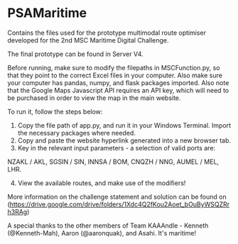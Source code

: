 # PSAMaritime
Contains the files used for the prototype multimodal route optimiser developed for the 2nd MSC Maritime Digital Challenge.

The final prototype can be found in Server V4. 

Before running, make sure to modify the filepaths in MSCFunction.py, so that they point to the correct Excel files in your computer. Also make sure your computer has pandas, numpy, and flask packages imported. Also note that the Google Maps Javascript API requires an API key, which will need to be purchased in order to view the map in the main website.

To run it, follow the steps below:

1. Copy the file path of app.py, and run it in your Windows Terminal. Import the necessary packages where needed.
2. Copy and paste the website hyperlink generated into a new browser tab.
3. Key in the relevant input parameters - a selection of valid ports are:

NZAKL / AKL, SGSIN / SIN, INNSA / BOM, CNQZH / NNG, AUMEL / MEL, LHR.

4. View the available routes, and make use of the modifiers! 

More information on the challenge statement and solution can be found on (https://drive.google.com/drive/folders/1Xdc4Q2fKou2Aoet_bOuByWSQZRrh3RAg)

A special thanks to the other members of Team KAAAndle - Kenneth (@Kenneth-Mah), Aaron (@aaronquak), and Asahi. It's maritime!
